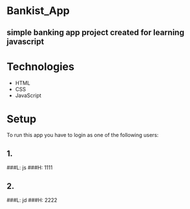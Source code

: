 # Bankist_App
## simple banking app project created for learning javascript

# Technologies 
* HTML
* CSS
* JavaScript

# Setup 
To run this app you have to login as one of the following users:
## 1.
###L: js
###H: 1111
## 2.
###L: jd
###H: 2222


